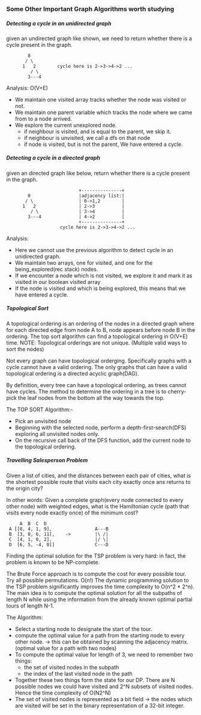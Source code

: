 ### Some Other Important Graph Algorithms worth studying

##### Detecting a cycle in an unidirected graph

given an undirected graph like shown, we need to return whether there is a cycle present in the graph.
```
        0
       / \
      1   2        cycle here is 2->3->4->2 ... 
         / \
        3---4
```

Analysis: O(V+E)
- We maintain one visited array tracks whether the node was visited or not.
- We maintain one parent variable which tracks the node where we came from to a node arrived.
- We explore the current unexplored node.
  - if neighbour is visited, and is equal to the parent, we skip it.
  - if neighbour is unvisited, we call a dfs on that node
  - if node is visited, but is not the parent, We have entered a cycle.

##### Detecting a cycle in a directed graph

given an directed graph like below, return whether there is a cycle present in the graph.
```
                           +---------------+
        0                  |adjacency list:|
       / \                 | 0->1,2        |
      1   2                | 2->3          |
         / \               | 3->4          |
        3---4              | 4->2          | 
                           +---------------+ 
                    cycle here is 2->3->4->2 ... 
```
Analysis:
- Here we cannot use the previous algorithm to detect cycle in an unidirected graph.
- We maintain two arrays, one for visited, and one for the being_explored(rec stack) nodes.
- If we encounter a node which is not visited, we explore it and mark it as visited in our boolean visited array
- If the node is visited and which is being explored, this means that we have entered a cycle. 

##### Topological Sort

A topological ordering is an ordering of the nodes in a directed graph where for each directed edge from node A to B, node appears before node B in the ordering.
The top sort algorithm can find a topological ordering in O(V+E) time.
NOTE: Topological orderings are not unique. (Multiple valid ways to sort the nodes)

Not every graph can have topological orderging. Specifically graphs with a cycle cannot have a valid ordering. The only graphs that can have a valid topological ordering is a directed acyclic graph(DAG).

By definition, every tree can have a topological ordering, as trees cannot have cycles.
The method to determine the ordering in a tree is to cherry-pick the leaf nodes from the bottom all the way towards the top.

The TOP SORT Algorithm:-
* Pick an unvisited node
* Beginning with the selected node, perform a depth-first-search(DFS) exploring all unvisited nodes only.
* On the recursive call back of the DFS function, add the current node to the topological ordering. 

##### Travelling Salesperson Problem

Given a list of cities, and the distances between each pair of cities, what is the shortest possible route that visits each city exactly once ans returns to the origin city?

In other words: Given a complete graph(every node connected to every other node) with weighted edges, what is the Hamiltonian cycle (path that visits every node exactly once) of the minimum cost?
```
     A  B  C  D
 A [[0, 4, 1, 9],                A---B
 B  [3, 0, 6, 11],    ->         |\ /|
 C  [4, 1, 0, 2],                |/ \|
 D  [6, 5, -4, 0]]               C---D
```

Finding the optimal solution for the TSP problem is very hard: in fact, the problem is known to be NP-complete.

The Brute Force approach is to compute the cost for every possible tour. Try all possible permutations. O(n!)
The dynamic programming solution to the TSP problem significantly improves the time complexity to O(n^2 * 2^n). The main idea is to compute the optimal solution for all the subpaths of length N while using the information from the already known optimal partial tours of length N-1.

The Algorithm:
* Select a starting node to designate the start of the tour.
* compute the optimal value for a path from the starting node to every other node. -> this can be obtained by scanning the adjacency matrix. (optimal value for a path with two nodes)
* To compute the optimal value for length of 3, we need to remember two things:
    - the set of visited nodes in the subpath
    - the index of the last visited node in the path
* Together these two things form the state for our DP. There are N possible nodes we could have visited and 2^N subsets of visited nodes. Hence the time complexity of O(N2^N)
* The set of visited nodes is represented as a bit field -> the nodes which are visited will be set in the binary representation of a 32-bit integer.